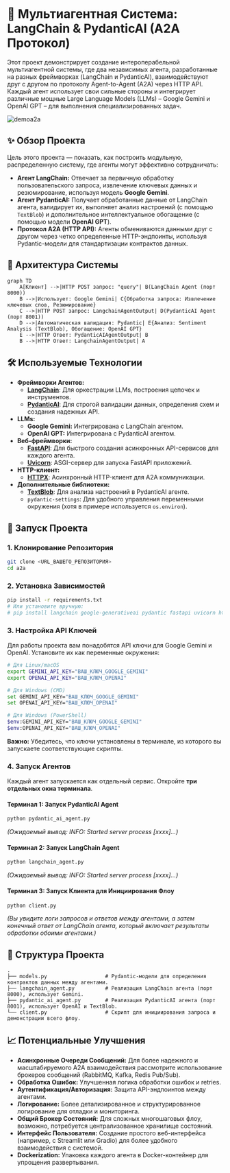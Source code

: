 # 🚀 Мультиагентная Система: LangChain & PydanticAI (A2A Протокол)

Этот проект демонстрирует создание интероперабельной мультиагентной системы, где два независимых агента, разработанные на разных фреймворках (LangChain и PydanticAI), взаимодействуют друг с другом по протоколу Agent-to-Agent (A2A) через HTTP API. Каждый агент использует свои сильные стороны и интегрирует различные мощные Large Language Models (LLMs) – Google Gemini и OpenAI GPT – для выполнения специализированных задач.

![demoa2a](https://github.com/user-attachments/assets/fba6f511-ecff-4af3-b0ef-97876b17c603)

## ✨ Обзор Проекта

Цель этого проекта — показать, как построить модульную, распределенную систему, где агенты могут эффективно сотрудничать:

*   **Агент LangChain:** Отвечает за первичную обработку пользовательского запроса, извлечение ключевых данных и резюмирование, используя модель **Google Gemini**.
*   **Агент PydanticAI:** Получает обработанные данные от LangChain агента, валидирует их, выполняет анализ настроений (с помощью `TextBlob`) и дополнительное интеллектуальное обогащение (с помощью модели **OpenAI GPT**).
*   **Протокол A2A (HTTP API):** Агенты обмениваются данными друг с другом через четко определенные HTTP-эндпоинты, используя Pydantic-модели для стандартизации контрактов данных.

## 🌟 Архитектура Системы

```mermaid
graph TD
    A[Клиент] -->|HTTP POST запрос: "query"| B(LangChain Agent (порт 8000))
    B -->|Использует: Google Gemini| C{Обработка запроса: Извлечение ключевых слов, Резюмирование}
    C -->|HTTP POST запрос: LangchainAgentOutput| D(PydanticAI Agent (порт 8001))
    D -->|Автоматическая валидация: Pydantic| E{Анализ: Sentiment Analysis (TextBlob), Обогащение: OpenAI GPT}
    E -->|HTTP Ответ: PydanticAIAgentOutput| B
    B -->|HTTP Ответ: LangchainAgentOutput| A
```

## 🛠️ Используемые Технологии

*   **Фреймворки Агентов:**
    *   [**LangChain**](https://www.langchain.com/): Для оркестрации LLMs, построения цепочек и инструментов.
    *   [**PydanticAI**](https://pydantic.dev/): Для строгой валидации данных, определения схем и создания надежных API.
*   **LLMs:**
    *   **Google Gemini:** Интегрирована с LangChain агентом.
    *   **OpenAI GPT:** Интегрирована с PydanticAI агентом.
*   **Веб-фреймворки:**
    *   [**FastAPI**](https://fastapi.tiangolo.com/): Для быстрого создания асинхронных API-сервисов для каждого агента.
    *   [**Uvicorn**](https://www.uvicorn.org/): ASGI-сервер для запуска FastAPI приложений.
*   **HTTP-клиент:**
    *   [**HTTPX**](https://www.python-httpx.org/): Асинхронный HTTP-клиент для A2A коммуникации.
*   **Дополнительные библиотеки:**
    *   [**TextBlob**](https://textblob.readthedocs.io/en/dev/): Для анализа настроений в PydanticAI агенте.
    *   `pydantic-settings`: Для удобного управления переменными окружения (хотя в примере используется `os.environ`).

## 🚀 Запуск Проекта

### 1. Клонирование Репозитория

```bash
git clone <URL_ВАШЕГО_РЕПОЗИТОРИЯ>
cd a2a
```

### 2. Установка Зависимостей

```bash
pip install -r requirements.txt
# Или установите вручную:
# pip install langchain google-generativeai pydantic fastapi uvicorn httpx textblob openai
```

### 3. Настройка API Ключей

Для работы проекта вам понадобятся API ключи для Google Gemini и OpenAI. Установите их как переменные окружения:

```bash
# Для Linux/macOS
export GEMINI_API_KEY="ВАШ_КЛЮЧ_GOOGLE_GEMINI"
export OPENAI_API_KEY="ВАШ_КЛЮЧ_OPENAI"

# Для Windows (CMD)
set GEMINI_API_KEY="ВАШ_КЛЮЧ_GOOGLE_GEMINI"
set OPENAI_API_KEY="ВАШ_КЛЮЧ_OPENAI"

# Для Windows (PowerShell)
$env:GEMINI_API_KEY="ВАШ_КЛЮЧ_GOOGLE_GEMINI"
$env:OPENAI_API_KEY="ВАШ_КЛЮЧ_OPENAI"
```

**Важно:** Убедитесь, что ключи установлены в терминале, из которого вы запускаете соответствующие скрипты.

### 4. Запуск Агентов

Каждый агент запускается как отдельный сервис. Откройте **три отдельных окна терминала**.

#### Терминал 1: Запуск PydanticAI Agent

```bash
python pydantic_ai_agent.py
```
*(Ожидаемый вывод: INFO: Started server process [xxxx]...)*

#### Терминал 2: Запуск LangChain Agent

```bash
python langchain_agent.py
```
*(Ожидаемый вывод: INFO: Started server process [xxxx]...)*

#### Терминал 3: Запуск Клиента для Инициирования Флоу

```bash
python client.py
```
*(Вы увидите логи запросов и ответов между агентами, а затем конечный ответ от LangChain агента, который включает результаты обработки обоими агентами.)*

## 📁 Структура Проекта

```
.
├── models.py                   # Pydantic-модели для определения контрактов данных между агентами.
├── langchain_agent.py          # Реализация LangChain агента (порт 8000), использует Gemini.
├── pydantic_ai_agent.py        # Реализация PydanticAI агента (порт 8001), использует OpenAI и TextBlob.
└── client.py                   # Скрипт для инициирования запроса и демонстрации всего флоу.
```

## 📈 Потенциальные Улучшения

*   **Асинхронные Очереди Сообщений:** Для более надежного и масштабируемого A2A взаимодействия рассмотрите использование брокеров сообщений (RabbitMQ, Kafka, Redis Pub/Sub).
*   **Обработка Ошибок:** Улучшенная логика обработки ошибок и retries.
*   **Аутентификация/Авторизация:** Защита API-эндпоинтов между агентами.
*   **Логирование:** Более детализированное и структурированное логирование для отладки и мониторинга.
*   **Общий Брокер Состояний:** Для сложных многошаговых флоу, возможно, потребуется централизованное хранилище состояний.
*   **Интерфейс Пользователя:** Создание простого веб-интерфейса (например, с Streamlit или Gradio) для более удобного взаимодействия с системой.
*   **Dockerization:** Упаковка каждого агента в Docker-контейнер для упрощения развертывания.
